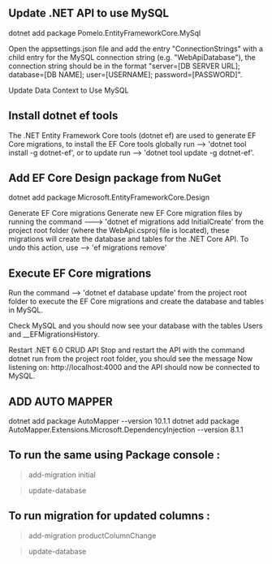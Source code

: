 ## Update .NET API to use MySQL

dotnet add package Pomelo.EntityFrameworkCore.MySql

Open the appsettings.json file and add the entry "ConnectionStrings" with a child entry for the MySQL connection string 
(e.g. "WebApiDatabase"), the connection string should be in the format "server=[DB SERVER URL]; database=[DB NAME]; user=[USERNAME]; password=[PASSWORD]".

Update Data Context to Use MySQL

## Install dotnet ef tools
The .NET Entity Framework Core tools (dotnet ef) are used to generate EF Core migrations, 
to install the EF Core tools
globally run --> 'dotnet tool install -g dotnet-ef',
or to update run --> 'dotnet tool update -g dotnet-ef'.

## Add EF Core Design package from NuGet
dotnet add package Microsoft.EntityFrameworkCore.Design

Generate EF Core migrations
Generate new EF Core migration files by 
running the command ---> 'dotnet ef migrations add InitialCreate' 
from the project root folder (where the WebApi.csproj file is located), these migrations will create the database and tables for the .NET Core API.
 To undo this action, use  --> 'ef migrations remove'

## Execute EF Core migrations
Run the command --> 'dotnet ef database update' 
from the project root folder to execute the EF Core migrations and create the database and tables in MySQL.

Check MySQL and you should now see your database with the tables Users and __EFMigrationsHistory.


Restart .NET 6.0 CRUD API
Stop and restart the API with the command dotnet run from the project root folder, you should see the message Now listening on: http://localhost:4000 and the API should now be connected to MySQL.


## ADD AUTO MAPPER
dotnet add package AutoMapper --version 10.1.1
dotnet add package AutoMapper.Extensions.Microsoft.DependencyInjection --version 8.1.1


## To run the same using Package console :
> add-migration initial

> update-database

## To run migration for updated columns :
> add-migration productColumnChange

> update-database
